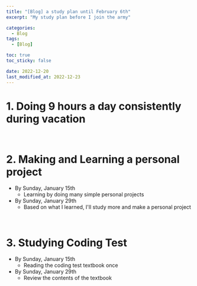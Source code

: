 ```yaml
---
title: "[Blog] a study plan until February 6th"
excerpt: "My study plan before I join the army"

categories:
  - Blog
tags:
  - [Blog]

toc: true
toc_sticky: false

date: 2022-12-20
last_modified_at: 2022-12-23
---
```


# 1. Doing 9 hours a day consistently during vacation

<br>

# 2. Making and Learning a personal project

- By Sunday, January 15th
  - Learning by doing many simple personal projects
- By Sunday, January 29th
  - Based on what I learned, I'll study more and make a personal project

<br>

# 3. Studying Coding Test

- By Sunday, January 15th
  - Reading the coding test textbook once
- By Sunday, January 29th
  - Review the contents of the textbook
